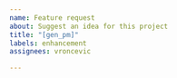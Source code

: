 ```yaml
---
name: Feature request
about: Suggest an idea for this project
title: "[gen_pm]"
labels: enhancement
assignees: vroncevic

---
```



